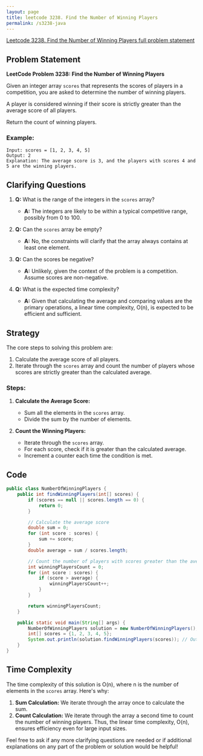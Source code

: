 ```yaml
---
layout: page
title: leetcode 3238. Find the Number of Winning Players
permalink: /s3238-java
---
```

[Leetcode 3238. Find the Number of Winning Players full problem statement](https://algoadvance.github.io/algoadvance/l3238)
## Problem Statement

**LeetCode Problem 3238: Find the Number of Winning Players**

Given an integer array `scores` that represents the scores of players in a competition, you are asked to determine the number of winning players.

A player is considered winning if their score is strictly greater than the average score of all players.

Return the count of winning players.

### Example:
```
Input: scores = [1, 2, 3, 4, 5]
Output: 2
Explanation: The average score is 3, and the players with scores 4 and 5 are the winning players.
```

## Clarifying Questions

1. **Q:** What is the range of the integers in the `scores` array?
   - **A:** The integers are likely to be within a typical competitive range, possibly from 0 to 100.

2. **Q:** Can the `scores` array be empty?
   - **A:** No, the constraints will clarify that the array always contains at least one element.

3. **Q:** Can the scores be negative?
   - **A:** Unlikely, given the context of the problem is a competition. Assume scores are non-negative.

4. **Q:** What is the expected time complexity?
   - **A:** Given that calculating the average and comparing values are the primary operations, a linear time complexity, O(n), is expected to be efficient and sufficient.

## Strategy

The core steps to solving this problem are:
1. Calculate the average score of all players.
2. Iterate through the `scores` array and count the number of players whose scores are strictly greater than the calculated average.

### Steps:

1. **Calculate the Average Score:**
   - Sum all the elements in the `scores` array.
   - Divide the sum by the number of elements.

2. **Count the Winning Players:**
   - Iterate through the `scores` array.
   - For each score, check if it is greater than the calculated average.
   - Increment a counter each time the condition is met.

## Code

```java
public class NumberOfWinningPlayers {
    public int findWinningPlayers(int[] scores) {
        if (scores == null || scores.length == 0) {
            return 0;
        }

        // Calculate the average score
        double sum = 0;
        for (int score : scores) {
            sum += score;
        }
        double average = sum / scores.length;

        // Count the number of players with scores greater than the average
        int winningPlayersCount = 0;
        for (int score : scores) {
            if (score > average) {
                winningPlayersCount++;
            }
        }

        return winningPlayersCount;
    }

    public static void main(String[] args) {
        NumberOfWinningPlayers solution = new NumberOfWinningPlayers();
        int[] scores = {1, 2, 3, 4, 5};
        System.out.println(solution.findWinningPlayers(scores)); // Output: 2
    }
}
```

## Time Complexity

The time complexity of this solution is O(n), where n is the number of elements in the `scores` array. Here's why:
1. **Sum Calculation:** We iterate through the array once to calculate the sum.
2. **Count Calculation:** We iterate through the array a second time to count the number of winning players.
Thus, the linear time complexity, O(n), ensures efficiency even for large input sizes.

Feel free to ask if any more clarifying questions are needed or if additional explanations on any part of the problem or solution would be helpful!